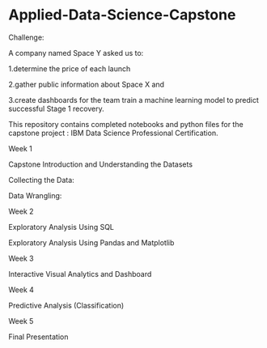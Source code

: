 # Applied-Data-Science-Capstone
Challenge:

A company named Space Y asked us to:

1.determine the price of each launch

2.gather public information about Space X and

3.create dashboards for the team train a machine learning model to predict successful Stage 1 recovery.

This repository contains completed notebooks and python files for the capstone project : IBM Data Science Professional Certification.

Week 1

Capstone Introduction and Understanding the Datasets

Collecting the Data:

Data Wrangling:

Week 2

Exploratory Analysis Using SQL

Exploratory Analysis Using Pandas and Matplotlib

Week 3

Interactive Visual Analytics and Dashboard

Week 4

Predictive Analysis (Classification)

Week 5

Final Presentation
